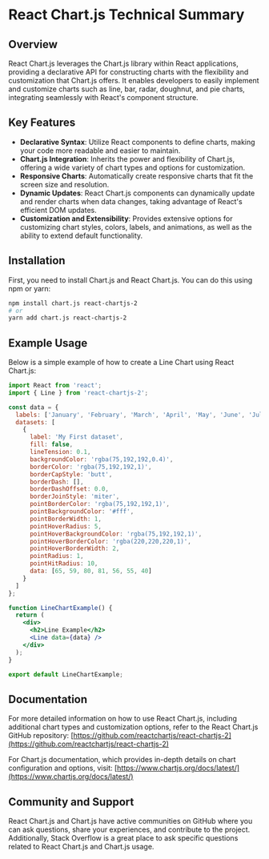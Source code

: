 
# React Chart.js Technical Summary

## Overview

React Chart.js leverages the Chart.js library within React applications, providing a declarative API for constructing charts with the flexibility and customization that Chart.js offers. It enables developers to easily implement and customize charts such as line, bar, radar, doughnut, and pie charts, integrating seamlessly with React's component structure.

## Key Features

- **Declarative Syntax**: Utilize React components to define charts, making your code more readable and easier to maintain.
- **Chart.js Integration**: Inherits the power and flexibility of Chart.js, offering a wide variety of chart types and options for customization.
- **Responsive Charts**: Automatically create responsive charts that fit the screen size and resolution.
- **Dynamic Updates**: React Chart.js components can dynamically update and render charts when data changes, taking advantage of React's efficient DOM updates.
- **Customization and Extensibility**: Provides extensive options for customizing chart styles, colors, labels, and animations, as well as the ability to extend default functionality.

## Installation

First, you need to install Chart.js and React Chart.js. You can do this using npm or yarn:

```bash
npm install chart.js react-chartjs-2
# or
yarn add chart.js react-chartjs-2
```

## Example Usage

Below is a simple example of how to create a Line Chart using React Chart.js:

```jsx
import React from 'react';
import { Line } from 'react-chartjs-2';

const data = {
  labels: ['January', 'February', 'March', 'April', 'May', 'June', 'July'],
  datasets: [
    {
      label: 'My First dataset',
      fill: false,
      lineTension: 0.1,
      backgroundColor: 'rgba(75,192,192,0.4)',
      borderColor: 'rgba(75,192,192,1)',
      borderCapStyle: 'butt',
      borderDash: [],
      borderDashOffset: 0.0,
      borderJoinStyle: 'miter',
      pointBorderColor: 'rgba(75,192,192,1)',
      pointBackgroundColor: '#fff',
      pointBorderWidth: 1,
      pointHoverRadius: 5,
      pointHoverBackgroundColor: 'rgba(75,192,192,1)',
      pointHoverBorderColor: 'rgba(220,220,220,1)',
      pointHoverBorderWidth: 2,
      pointRadius: 1,
      pointHitRadius: 10,
      data: [65, 59, 80, 81, 56, 55, 40]
    }
  ]
};

function LineChartExample() {
  return (
    <div>
      <h2>Line Example</h2>
      <Line data={data} />
    </div>
  );
}

export default LineChartExample;
```

## Documentation

For more detailed information on how to use React Chart.js, including additional chart types and customization options, refer to the React Chart.js GitHub repository: [https://github.com/reactchartjs/react-chartjs-2](https://github.com/reactchartjs/react-chartjs-2)

For Chart.js documentation, which provides in-depth details on chart configuration and options, visit: [https://www.chartjs.org/docs/latest/](https://www.chartjs.org/docs/latest/)

## Community and Support

React Chart.js and Chart.js have active communities on GitHub where you can ask questions, share your experiences, and contribute to the project. Additionally, Stack Overflow is a great place to ask specific questions related to React Chart.js and Chart.js usage.
```

